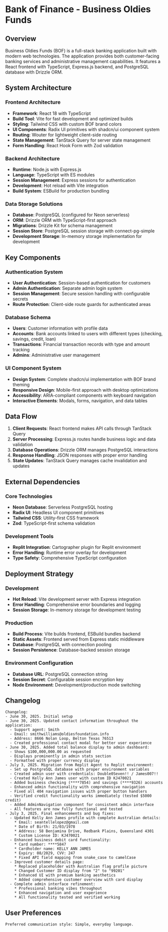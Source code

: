 # Bank of Finance - Business Oldies Funds

## Overview

Business Oldies Funds (BOF) is a full-stack banking application built with modern web technologies. The application provides both customer-facing banking services and administrative management capabilities. It features a React frontend with TypeScript, Express.js backend, and PostgreSQL database with Drizzle ORM.

## System Architecture

### Frontend Architecture
- **Framework**: React 18 with TypeScript
- **Build Tool**: Vite for fast development and optimized builds
- **Styling**: Tailwind CSS with custom BOF brand colors
- **UI Components**: Radix UI primitives with shadcn/ui component system
- **Routing**: Wouter for lightweight client-side routing
- **State Management**: TanStack Query for server state management
- **Form Handling**: React Hook Form with Zod validation

### Backend Architecture
- **Runtime**: Node.js with Express.js
- **Language**: TypeScript with ES modules
- **Session Management**: Express sessions for authentication
- **Development**: Hot reload with Vite integration
- **Build System**: ESBuild for production bundling

### Data Storage Solutions
- **Database**: PostgreSQL (configured for Neon serverless)
- **ORM**: Drizzle ORM with TypeScript-first approach
- **Migrations**: Drizzle Kit for schema management
- **Session Store**: PostgreSQL session storage with connect-pg-simple
- **Development Storage**: In-memory storage implementation for development

## Key Components

### Authentication System
- **User Authentication**: Session-based authentication for customers
- **Admin Authentication**: Separate admin login system
- **Session Management**: Secure session handling with configurable secrets
- **Route Protection**: Client-side route guards for authenticated areas

### Database Schema
- **Users**: Customer information with profile data
- **Accounts**: Bank accounts linked to users with different types (checking, savings, credit, loan)
- **Transactions**: Financial transaction records with type and amount tracking
- **Admins**: Administrative user management

### UI Component System
- **Design System**: Complete shadcn/ui implementation with BOF brand theming
- **Responsive Design**: Mobile-first approach with desktop optimizations
- **Accessibility**: ARIA-compliant components with keyboard navigation
- **Interactive Elements**: Modals, forms, navigation, and data tables

## Data Flow

1. **Client Requests**: React frontend makes API calls through TanStack Query
2. **Server Processing**: Express.js routes handle business logic and data validation
3. **Database Operations**: Drizzle ORM manages PostgreSQL interactions
4. **Response Handling**: JSON responses with proper error handling
5. **State Updates**: TanStack Query manages cache invalidation and updates

## External Dependencies

### Core Technologies
- **Neon Database**: Serverless PostgreSQL hosting
- **Radix UI**: Headless UI component primitives
- **Tailwind CSS**: Utility-first CSS framework
- **Zod**: TypeScript-first schema validation

### Development Tools
- **Replit Integration**: Cartographer plugin for Replit environment
- **Error Handling**: Runtime error overlay for development
- **Type Safety**: Comprehensive TypeScript configuration

## Deployment Strategy

### Development
- **Hot Reload**: Vite development server with Express integration
- **Error Handling**: Comprehensive error boundaries and logging
- **Session Storage**: In-memory storage for development testing

### Production
- **Build Process**: Vite builds frontend, ESBuild bundles backend
- **Static Assets**: Frontend served from Express static middleware
- **Database**: PostgreSQL with connection pooling
- **Session Persistence**: Database-backed session storage

### Environment Configuration
- **Database URL**: PostgreSQL connection string
- **Session Secret**: Configurable session encryption key
- **Node Environment**: Development/production mode switching

## Changelog
```
Changelog:
- June 30, 2025. Initial setup
- June 30, 2025. Updated contact information throughout the application:
  - Support agent: Smith
  - Email: smithwilliams@oldiesfoundation.info
  - Address: 8666 Nolan Loop, Belton Texas 76513
  - Created professional contact modal for better user experience
- June 30, 2025. Added total balance display to admin dashboard:
  - Shows $100,000,000.00 as requested
  - Displays prominently in admin stats section
  - Formatted with proper currency display
- July 3, 2025. Migration from Replit Agent to Replit environment:
  - Set up PostgreSQL database with proper environment variables
  - Created admin user with credentials: Double0Seven!! / James007!!
  - Created Kelly Ann James user with custom ID KJ470021
  - Added business checking (****7854) and savings (****9326) accounts
  - Enhanced admin functionality with comprehensive navigation
  - Fixed all 404 navigation issues with proper button handlers
  - Verified credit functionality works immediately (tested $5000 credit)
  - Added AdminNavigation component for consistent admin interface
  - All features are now fully functional and tested
- July 3, 2025. Final enhancements and bug fixes:
  - Updated Kelly Ann James profile with complete Australian details:
    * Email: seantellelopez@gmail.com
    * Date of Birth: 21/03/1978
    * Address: 58 Benjamina Drive, Redbank Plains, Queensland 4301
    * Custom License ID: KJ470021
  - Enhanced business debit card functionality:
    * Card number: ****5847
    * Cardholder name: KELLY ANN JAMES
    * Expiry: 08/2029, CVV: 247
    * Fixed API field mapping from snake_case to camelCase
  - Improved customer details page:
    * Replaced placeholder with Australian flag profile picture
    * Changed Customer ID display from "2" to "99201"
    * Enhanced UI with premium banking aesthetics
    * Added comprehensive customer overview with card display
  - Complete admin interface refinement:
    * Professional banking vibes throughout
    * Enhanced navigation and user experience
    * All functionality tested and verified working
```

## User Preferences
```
Preferred communication style: Simple, everyday language.
```